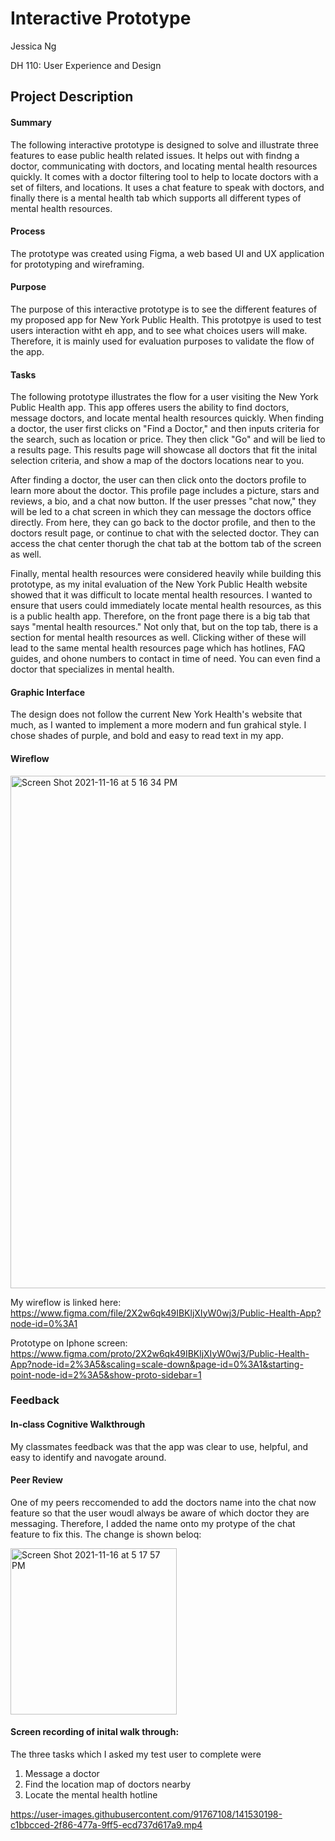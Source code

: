 # Interactive Prototype

Jessica Ng 

DH 110: User Experience and Design

## Project Description
#### Summary

The following interactive prototype is designed to solve and illustrate three features to ease public health related issues. It helps out with findng a doctor, communicating with doctors, and locating mental health resources quickly. It comes with a doctor filtering tool to help to locate doctors with a set of filters, and locations. It uses a chat feature to speak with doctors, and finally there is a mental health tab which supports all different types of mental health resources.

#### Process

The prototype was created using Figma, a web based UI and UX application for prototyping and wireframing.

#### Purpose

The purpose of this interactive prototype is to see the different features of my proposed app for New York Public Health. This prototpye is used to test users interaction witht eh app, and to see what choices users will make. Therefore, it is mainly used for evaluation purposes to validate the flow of the app.

#### Tasks

The following prototype illustrates the flow for a user visiting the New York Public Health app. This app offeres users the ability to find doctors, message doctors, and locate mental health resources quickly. When finding a doctor, the user first clicks on "Find a Doctor," and then inputs criteria for the search, such as location or price. They then click "Go" and will be lied to a results page. This results page will showcase all doctors that fit the inital selection criteria, and show a map of the doctors locations near to you.

After finding a doctor, the user can then click onto the doctors profile to learn more about the doctor. This profile page includes a picture, stars and reviews, a bio, and a chat now button. If the user presses "chat now," they will be led to a chat screen in which they can message the doctors office directly. From here, they can go back to the doctor profile, and then to the doctors result page, or continue to chat with the selected doctor. They can access the chat center thorugh the chat tab at the bottom tab of the screen as well. 

Finally, mental health resources were considered heavily while building this prototype, as my inital evaluation of the New York Public Health website showed that it was difficult to locate mental health resources. I wanted to ensure that users could immediately locate mental health resources, as this is a public health app. Therefore, on the front page there is a big tab that says "mental health resources." Not only that, but on the top tab, there is a section for mental health resources as well. Clicking wither of these will lead to the same mental health resources page which has hotlines, FAQ guides, and ohone numbers to contact in time of need. You can even find a doctor that specializes in mental health.

#### Graphic Interface

The design does not follow the current New York Health's website that much, as I wanted to implement a more modern and fun grahical style. I chose shades of purple, and bold and easy to read text in my app. 

#### Wireflow


<img width="820" alt="Screen Shot 2021-11-16 at 5 16 34 PM" src="https://user-images.githubusercontent.com/91767108/142091767-683e8817-0d0a-41e5-a903-d112ccdb6ae6.png">



My wireflow is linked here: https://www.figma.com/file/2X2w6qk49IBKljXIyW0wj3/Public-Health-App?node-id=0%3A1

Prototype on Iphone screen: https://www.figma.com/proto/2X2w6qk49IBKljXIyW0wj3/Public-Health-App?node-id=2%3A5&scaling=scale-down&page-id=0%3A1&starting-point-node-id=2%3A5&show-proto-sidebar=1

### Feedback

#### In-class Cognitive Walkthrough

My classmates feedback was that the app was clear to use, helpful, and easy to identify and navogate around. 

#### Peer Review

One of my peers reccomended to add the doctors name into the chat now feature so that the user woudl always be aware of which doctor they are messaging. Therefore, I added the name onto my protype of the chat feature to fix this. The change is shown beloq: 

<img width="266" alt="Screen Shot 2021-11-16 at 5 17 57 PM" src="https://user-images.githubusercontent.com/91767108/142091856-0a7a8875-e5ac-4ab5-b0a8-52a80f18b470.png">



#### Screen recording of inital walk through: 

The three tasks which I asked my test user to complete were

1. Message a doctor 
2. Find the location map of doctors nearby
3. Locate the mental health hotline

https://user-images.githubusercontent.com/91767108/141530198-c1bbcced-2f86-477a-9ff5-ecd737d617a9.mp4




